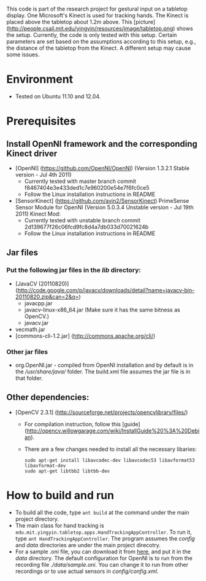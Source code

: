This code is part of the research project for gestural input on a tabletop display. One Microsoft's Kinect is used for tracking hands. The Kinect is placed above the tabletop about 1.2m above. This [picture] (http://people.csail.mit.edu/yingyin/resources/image/tabletop.png) shows the setup. Currently, the code is only tested with this setup. Certain parameters are set based on the assumptions according to this setup, e.g., the distance of the tabletop from the Kinect. A different setup may cause some issues.

# Environment 
* Tested on Ubuntu 11.10 and 12.04.

# Prerequisites

## Install OpenNI framework and the corresponding Kinect driver
* [OpenNI] (https://github.com/OpenNI/OpenNI) (Version 1.3.2.1 Stable version - Jul 4th 2011)
  * Currently tested with master branch commit f8467404e3e433ded1c7e960200e54e7f6fc0ce5
  * Follow the Linux installation instructions in README
* [SensorKinect] (https://github.com/avin2/SensorKinect) PrimeSense Sensor Module 
  for OpenNI (Version 5.0.3.4 Unstable version - Jul 19th 2011) Kinect Mod:
  * Currently tested with unstable branch commit 2d139677f26c06fcd9fc8d4a7db033d70021624b
  * Follow the Linux installation instructions in README
  
## Jar files
### Put the following jar files in the *lib* directory:
* [JavaCV (20110820)] (http://code.google.com/p/javacv/downloads/detail?name=javacv-bin-20110820.zip&can=2&q=)
  * javacpp.jar  
  * javacv-linux-x86_64.jar (Make sure it has the same bitness as OpenCV.)
  * javacv.jar
* vecmath.jar
* [commons-cli-1.2.jar] (http://commons.apache.org/cli/)

### Other jar files
* org.OpenNI.jar - compiled from OpenNI installation and by default is in the */usr/share/java/* folder. The build.xml file assumes the jar file is in that folder.

## Other dependencies:
* [OpenCV 2.3.1] (http://sourceforge.net/projects/opencvlibrary/files/)
  * For compilation instruction, follow this [guide] (http://opencv.willowgarage.com/wiki/InstallGuide%20%3A%20Debian).
  * There are a few changes needed to install all the necessary libaries:
	 
	  ```
	  sudo apt-get install libavcodec-dev libavcodec53 libavformat53 libavformat-dev
	  sudo apt-get libtbb2 libtbb-dev
	  ```

# How to build and run
* To build all the code, type `ant build` at the command under the main project directory.
* The main class for hand tracking is `edu.mit.yingyin.tabletop.apps.HandTrackingAppController`. To run it, type `ant HandTrackingAppController`. The program assumes the *config* and *data* directories are under the main project direcotry.
* For a sample .oni file, you can download it from [here](http://people.csail.mit.edu/yingyin/resources/share/sample.oni), and put it in the *data* directory. The default configuration for OpenNI is to run from the recording file *./data/sample.oni*. You can change it to run from other recordings or to use actual sensors in *config/config.xml*. 